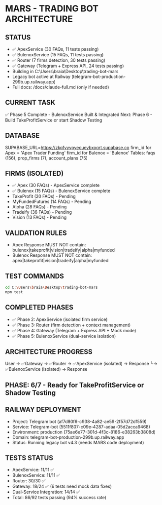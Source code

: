 # MARS - TRADING BOT ARCHITECTURE

## STATUS
- ✅ ApexService (30 FAQs, 11 tests passing)
- ✅ BulenoxService (15 FAQs, 11 tests passing)
- ✅ Router (7 firms detection, 30 tests passing)
- ✅ Gateway (Telegram + Express API, 24 tests passing)
- Building in C:\Users\braia\Desktop\trading-bot-mars
- Legacy bot active at Railway (telegram-bot-production-299b.up.railway.app)
- Full docs: /docs/claude-full.md (only if needed)

## CURRENT TASK
✅ Phase 5 Complete - BulenoxService Built & Integrated
Next: Phase 6 - Build TakeProfitService or start Shadow Testing

## DATABASE
SUPABASE_URL=https://zkqfyyvpyecueybxoqrt.supabase.co
firm_id for Apex = 'Apex Trader Funding'
firm_id for Bulenox = 'Bulenox'
Tables: faqs (156), prop_firms (7), account_plans (75)

## FIRMS (ISOLATED)
- ✅ Apex (30 FAQs) - ApexService complete
- ✅ Bulenox (15 FAQs) - BulenoxService complete
- TakeProfit (20 FAQs) - Pending
- MyFundedFutures (14 FAQs) - Pending
- Alpha (28 FAQs) - Pending
- Tradeify (36 FAQs) - Pending
- Vision (13 FAQs) - Pending

## VALIDATION RULES
- Apex Response MUST NOT contain: bulenox|takeprofit|vision|tradeify|alpha|myfunded
- Bulenox Response MUST NOT contain: apex|takeprofit|vision|tradeify|alpha|myfunded

## TEST COMMANDS
```bash
cd C:\Users\braia\Desktop\trading-bot-mars
npm test
```

## COMPLETED PHASES
- ✅ Phase 2: ApexService (isolated firm service)
- ✅ Phase 3: Router (firm detection + context management)
- ✅ Phase 4: Gateway (Telegram + Express API + Mock mode)
- ✅ Phase 5: BulenoxService (dual-service isolation)

## ARCHITECTURE PROGRESS
User → ✅Gateway → ✅Router → ✅ApexService (isolated) → Response
                           └→ ✅BulenoxService (isolated) → Response

## PHASE: 6/7 - Ready for TakeProfitService or Shadow Testing

## RAILWAY DEPLOYMENT
- Project: Telegram bot (af7d80f6-c938-4a82-ae59-2f57d72df559)
- Service: Telegram-bot (5511f807-c09e-4287-adaa-05d2acca9468)
- Environment: production (75ae6e77-301d-4f3c-8186-e38263b3808d)
- Domain: telegram-bot-production-299b.up.railway.app
- Status: Running legacy bot v4.3 (needs MARS code deployment)

## TESTS STATUS
- ApexService: 11/11 ✅
- BulenoxService: 11/11 ✅
- Router: 30/30 ✅
- Gateway: 18/24 ✅ (6 tests need mock data fixes)
- Dual-Service Integration: 14/14 ✅
- Total: 86/92 tests passing (94% success rate)